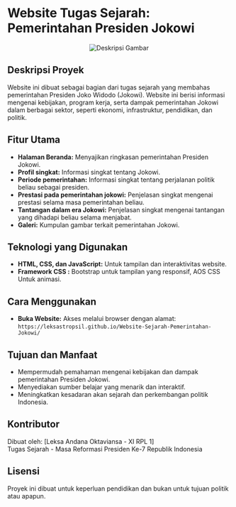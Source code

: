 # Website Tugas Sejarah: Pemerintahan Presiden Jokowi

<p align="center">
  <img src="https://github.com/user-attachments/assets/5e0e1f8a-6cc3-4121-a4eb-04481ed58955" alt="Deskripsi Gambar">
</p>

## Deskripsi Proyek
Website ini dibuat sebagai bagian dari tugas sejarah yang membahas pemerintahan Presiden Joko Widodo (Jokowi). Website ini berisi informasi mengenai kebijakan, program kerja, serta dampak pemerintahan Jokowi dalam berbagai sektor, seperti ekonomi, infrastruktur, pendidikan, dan politik.

## Fitur Utama
- **Halaman Beranda:** Menyajikan ringkasan pemerintahan Presiden Jokowi.
- **Profil singkat:** Informasi singkat tentang Jokowi.
- **Periode pemerintahan:** Informasi singkat tentang perjalanan politik beliau sebagai presiden.
- **Prestasi pada pemerintahan jokowi:** Penjelasan singkat mengenai prestasi selama masa pemerintahan beliau.
- **Tantangan dalam era Jokowi:** Penjelasan singkat mengenai tantangan yang dihadapi beliau selama menjabat.
- **Galeri:** Kumpulan gambar terkait pemerintahan Jokowi.

## Teknologi yang Digunakan
- **HTML, CSS, dan JavaScript:** Untuk tampilan dan interaktivitas website.
- **Framework CSS :** Bootstrap untuk tampilan yang responsif, AOS CSS Untuk animasi.

## Cara Menggunakan
- **Buka Website:** Akses melalui browser dengan alamat:
  `https://leksastropsil.github.io/Website-Sejarah-Pemerintahan-Jokowi/`


## Tujuan dan Manfaat
- Mempermudah pemahaman mengenai kebijakan dan dampak pemerintahan Presiden Jokowi.
- Menyediakan sumber belajar yang menarik dan interaktif.
- Meningkatkan kesadaran akan sejarah dan perkembangan politik Indonesia.

## Kontributor
Dibuat oleh: [Leksa Andana Oktaviansa - XI RPL 1]  
Tugas Sejarah - Masa Reformasi Presiden Ke-7 Republik Indonesia

## Lisensi
Proyek ini dibuat untuk keperluan pendidikan dan bukan untuk tujuan politik atau apapun.

